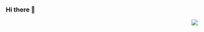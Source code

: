 ### Hi there 👋
<img align="right" src="https://github-readme-stats.vercel.app/api?username=AlexandreWANG915&show_icons=true&icon_color=CE1D2D&text_color=718096&bg_color=ffffff&hide_title=true" />
<!--
**AlexandreWANG915/AlexandreWANG915** is a ✨ _special_ ✨ repository because its `README.md` (this file) appears on your GitHub profile.

Here are some ideas to get you started:

- 🔭 I’m currently working on ...
- 🌱 I’m currently learning ...
- 👯 I’m looking to collaborate on ...
- 🤔 I’m looking for help with ...
- 💬 Ask me about ...
- 📫 How to reach me: ...
- 😄 Pronouns: ...
- ⚡ Fun fact: ...
-->
